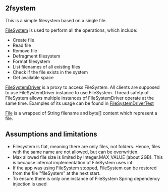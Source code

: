2fsystem
----------------------------------------

This is a simple filesystem based on a single file.

[FileSystem](FileSystem.java) is used to perform all the operations, which include:
* Create file
* Read file
* Remove file
* Defragment filesystem
* Format filesystem
* List filenames of all existing files
* Check if the file exists in the system
* Get available space

[FileSystemDriver](FileSystemDriver.java) is a proxy to access FileSystem. 
All clients are supposed to use FileSystemDriver instance to use FileSystem.
Thread safety of FileSystem allows multiple instances of FileSystemDriver operate 
at the same time. Examples of its usage can be found in [FileSystemDriverTest](FileSystemDriverTest.java)

[File](File.java) is a wrapped of String filename and byte[] content which represent a file. 

## Assumptions and limitations

* Filesystem is flat, meaning there are only files, not folders. 
Hence, files with the same name are not allowed, but can be overwritten.
* Max allowed file size is limited by Integer.MAX_VALUE (about 2GB). 
This is because internal implementation of FileSystem uses int.
* If the app was using FileSystem stopped, FileSystem can be restored 
from the file "fileSystem" at the next start.
* To ensure there is only one instance of FileSystem Spring dependency injection is used
